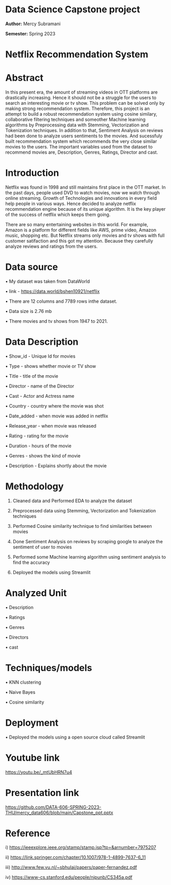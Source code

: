 # Data Science Capstone project

**Author:** Mercy Subramani

**Semester:** Spring 2023
  
# Netflix Recommendation System

# Abstract

In this present era, the amount of streaming videos in OTT platforms are drastically increasing. Hence it should not be a struggle for the users to search an interesting movie or tv show. This problem can be solved only by making strong recommendation system. Therefore, this project is an attempt to build a robust recommendation system using cosine similary, collaborative filtering techniques and someother Machine learning algorithms by Preprocessing data with Stemming, Vectorization and Tokenization techniques. In addition to that, Sentiment Analysis on reviews had been done to analyze users sentiments to the movies. And sucessfuly built recommendation system which recommends the very close similar movies to the users. The important variables used from the dataset to recommend movies are, Description, Genres, Ratings, Director and cast.


# Introduction

Netflix was found in 1998 and still maintains first place in the OTT market. In the past days, people used DVD to watch movies, now we watch through
online streaming. Growth of Technologies and innovations in every field help people in various ways. Hence decided to analyze netflix recommendation engine because 
of its unique algorithm. It is the key player of the success of netflix which keeps them going.

There are so many entertaining websites in this world. For example, Amazon is a platform for different fields like AWS, prime video, Amazon music, shopping etc.
But Netflix streams only movies and tv shows with full customer satifaction and this got my attention. Because they carefully analyze reviews and ratings from the users.  


# Data source

•	My dataset was taken from DataWorld

• link - https://data.world/bshen10921/netflix
 
• There are 12 columns and 7789 rows inthe dataset.

• Data size is 2.76 mb

• There movies and tv shows from 1947 to 2021.


# Data Description

•	Show_id - Unique Id for movies

•	Type - shows whether movie or TV show

•	Title - title of the movie

• Director - name of the Director

•	Cast - Actor and Actress name

•	Country - country where the movie was shot

•	Date_added - when movie was added in netflix

•	Release_year - when movie was released

•	Rating - rating for the movie

•	Duration - hours of the movie

• Genres - shows the kind of movie

•	Description - Explains shortly about the movie


# Methodology

1) Cleaned data and Performed EDA to analyze the dataset

2) Preprocessed data using Stemming, Vectorization and Tokenization techniques

3) Performed Cosine similarity technique to find similarities between movies 

4) Done Sentiment Analysis on reviews by scraping google to analyze the sentiment of user to movies

5) Performed some Machine learning algorithm using sentiment analysis to find the accuracy

6) Deployed the models using Streamlit


# Analyzed Unit

•	Description

• Ratings

•	Genres

•	Directors

•	cast 


# Techniques/models

•	KNN clustering

•	Naive Bayes

•	Cosine similarity


# Deployment

• Deployed the models using a open source cloud called Streamlit

# Youtube link

https://youtu.be/_mtUbHRN7u4

# Presentation link

https://github.com/DATA-606-SPRING-2023-THU/mercy_data606/blob/main/Capstone_ppt.pptx


# Reference

i) https://ieeexplore.ieee.org/stamp/stamp.jsp?tp=&arnumber=7975207

ii) https://link.springer.com/chapter/10.1007/978-1-4899-7637-6_11

iii) http://www.few.vu.nl/~sbhulai/papers/paper-fernandez.pdf

iv) https://www-cs.stanford.edu/people/nipunb/CS345a.pdf
